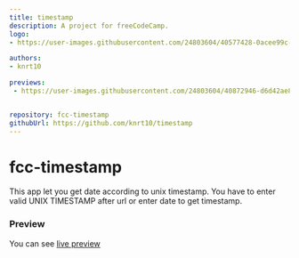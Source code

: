 ```yaml
---
title: timestamp
description: A project for freeCodeCamp.
logo:
- https://user-images.githubusercontent.com/24803604/40577428-0acee99c-6123-11e8-92cc-8e8efcbcfae8.jpg

authors:
- knrt10

previews: 
 - https://user-images.githubusercontent.com/24803604/40872946-d6d42ae8-6646-11e8-9799-f9be221e1305.png


repository: fcc-timestamp
githubUrl: https://github.com/knrt10/timestamp
---
```


# fcc-timestamp

This app let you get date according to unix timestamp. You have to enter valid UNIX TIMESTAMP after url or enter date to get timestamp.

### Preview

You can see [live preview](https://fortune-organization.glitch.me/)